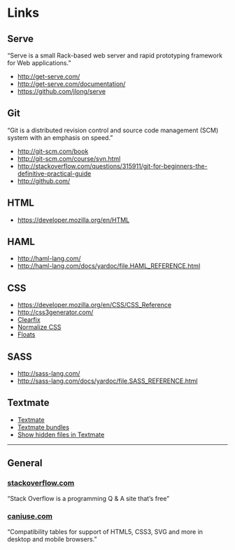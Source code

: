 # Links

## Serve

“Serve is a small Rack-based web server and rapid prototyping framework for Web applications.”

* http://get-serve.com/
* http://get-serve.com/documentation/
* https://github.com/jlong/serve

## Git

“Git is a distributed revision control and source code management (SCM) system with an emphasis on speed.”

* http://git-scm.com/book
* http://git-scm.com/course/svn.html
* http://stackoverflow.com/questions/315911/git-for-beginners-the-definitive-practical-guide
* http://github.com/

## HTML

* https://developer.mozilla.org/en/HTML

## HAML

* http://haml-lang.com/
* http://haml-lang.com/docs/yardoc/file.HAML_REFERENCE.html

## CSS

* https://developer.mozilla.org/en/CSS/CSS_Reference
* http://css3generator.com/
* [Clearfix](http://www.webtoolkit.info/css-clearfix.html)
* [Normalize CSS](https://github.com/necolas/normalize.css)
* [Floats](http://css-tricks.com/all-about-floats/)

## SASS

* http://sass-lang.com/
* http://sass-lang.com/docs/yardoc/file.SASS_REFERENCE.html

## Textmate

* [Textmate](http://macromates.com/)
* [Textmate bundles](http://manual.macromates.com/en/bundles)
* [Show hidden files in Textmate](https://gist.github.com/728445)

***

## General

### [stackoverflow.com](http://stackoverflow.com/)

“Stack Overflow is a programming Q & A site that’s free”

### [caniuse.com](http://caniuse.com/)

“Compatibility tables for support of HTML5, CSS3, SVG and more in desktop and mobile browsers.”
